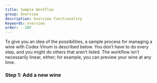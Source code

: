 ```yaml
---
title: Sample Workflow
group: Overview
description: Overview functionality
Keywords: overview
order: -.INF
---
```



To give you an idea of the possibilities, a sample process for managing a wine with Codex Vinum is described below. You don’t have to do every step, and you might do others that aren’t listed. The workflow isn’t necessarily linear, either; for example, you can preview your wine at any time.

### Step 1: Add a new wine


